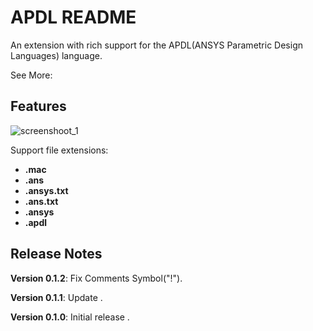 # APDL README

An extension with rich support for the APDL(ANSYS Parametric Design Languages) language.

See More: [](https://github.com/shenbo/apdl-syntaxes-vscode)

## Features

![screenshoot_1](images/screenshoot_1.png)

Support file extensions:
- **.mac**
- **.ans**
- **.ansys.txt**
- **.ans.txt**
- **.ansys**
- **.apdl**

## Release Notes

**Version 0.1.2**: Fix Comments Symbol("!").

**Version 0.1.1**: Update .

**Version 0.1.0**: Initial release .

